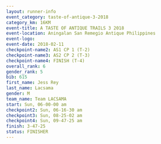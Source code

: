 ```yaml
---
layout: runner-info 
event_category: taste-of-antique-3-2018 
category_km: 16KM 
event-title: A TASTE OF ANTIQUE TRAILS 3 2018 
event-location: Aningalan San Remegio Antique Philippines 
event-logo: 
event-date: 2018-02-11 
checkpoint-name2: AS1 CP 1 (T-2) 
checkpoint-name3: AS2 CP 2 (T-3) 
checkpoint-name4: FINISH (T-4) 
overall_rank: 6
gender_rank: 5
bib: 615
first_name: Jess Rey
last_name: Lacsama
gender: M
team_name: Team LACSAMA
start: Sun, 06-00-00 am
checkpoint2: Sun, 06-16-30 am
checkpoint3: Sun, 08-25-02 am
checkpoint4: Sun, 09-47-25 am
finish: 3-47-25
status: FINISHER
---
```


